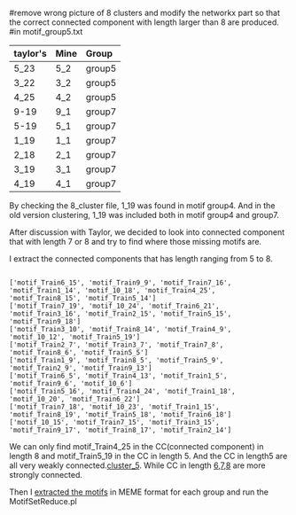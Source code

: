 #remove wrong picture of 8 clusters and modify the networkx part so that the correct connected component with length larger than 8 are produced.
#in motif_group5.txt

|taylor's|Mine|Group| 	
|--------|:---|:----|
|5_23|5_2|group5|
|3_22|3_2|group5|
|4_25|4_2|group5|
|9-19|9_1|group7|
|5-19|5_1|group7|
|1_19|1_1|group7|
|2_18|2_1|group7|
|3_19|3_1|group7|
|4_19|4_1|group7|


By checking the 8_cluster file, 1_19 was found in motif group4. And in the old version clustering, 1_19 was included both in motif group4 and group7.

After discussion with Taylor, we decided to look into connected component that with length 7 or 8 and try to find where those missing motifs are.

I extract the connected components that has length ranging from 5 to 8.<br/> 
<pre><code>
['motif_Train6_15', 'motif_Train9_9', 'motif_Train7_16', 'motif_Train1_14', 'motif_10_18', 'motif_Train4_25', 'motif_Train8_15', 'motif_Train5_14']
['motif_Train7_19', 'motif_10_24', 'motif_Train6_21', 'motif_Train3_16', 'motif_Train2_15', 'motif_Train5_15', 'motif_Train9_18']
['motif_Train3_10', 'motif_Train8_14', 'motif_Train4_9', 'motif_10_12', 'motif_Train5_19']
['motif_Train2_7', 'motif_Train3_7', 'motif_Train7_8', 'motif_Train8_6', 'motif_Train5_5']
['motif_Train1_9', 'motif_Train8_5', 'motif_Train5_9', 'motif_Train2_9', 'motif_Train9_13']
['motif_Train6_5', 'motif_Train4_13', 'motif_Train1_5', 'motif_Train9_6', 'motif_10_6']
['motif_Train5_16', 'motif_Train4_24', 'motif_Train1_18', 'motif_10_20', 'motif_Train6_22']
['motif_Train7_18', 'motif_10_23', 'motif_Train1_15', 'motif_Train8_19', 'motif_Train5_18', 'motif_Train6_18']
['motif_10_15', 'motif_Train7_15', 'motif_Train3_15', 'motif_Train9_17', 'motif_Train8_17', 'motif_Train2_14']
</code></pre>

We can only find motif_Train4_25 in the CC(connected component) in length 8 and motif_Train5_19 in the CC in length 5. And the CC in length5 are all very weakly connected.[cluster_5](https://github.com/xianyao710/YRB_Capstone/blob/master/results/cluster_5.png). While CC in length [6](https://github.com/xianyao710/YRB_Capstone/blob/master/results/cluster_6.png),[7](https://github.com/xianyao710/YRB_Capstone/blob/master/results/cluster_7.png),[8](https://github.com/xianyao710/YRB_Capstone/blob/master/results/cluster_8.png) are more strongly connected.<br/>

Then I [extracted the motifs]() in MEME format for each group and run the MotifSetReduce.pl
